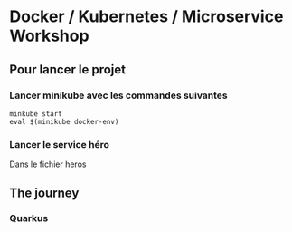 # Docker / Kubernetes / Microservice Workshop

## Pour lancer le projet

### Lancer minikube avec les commandes suivantes
```
minkube start
eval $(minikube docker-env)
```
### Lancer le service héro

Dans le fichier heros


## The journey 



### Quarkus 
